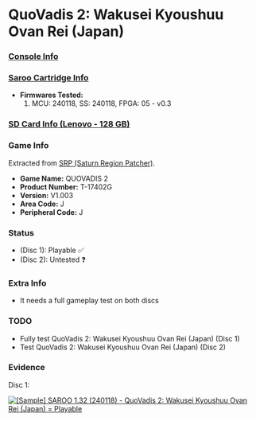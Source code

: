 # QuoVadis 2: Wakusei Kyoushuu Ovan Rei (Japan)

### [Console Info](../../../../../Info/Consoles/VA13/README.md)

### [Saroo Cartridge Info](../../../../../Info/Cartridges/RetroGameParadiseStore/1.32F/README.md)

- <b>Firmwares Tested:</b>
  1. MCU: 240118, SS: 240118, FPGA: 05 - v0.3

### [SD Card Info (Lenovo - 128 GB)](../../../../../Info/SdCards/Lenovo/128GB/fat32/README.md)

### Game Info

Extracted from [SRP (Saturn Region Patcher)](https://segaxtreme.net/resources/saturn-region-patcher.81/download).

- <b>Game Name:</b> QUOVADIS 2
- <b>Product Number:</b> T-17402G
- <b>Version:</b> V1.003
- <b>Area Code:</b> J
- <b>Peripheral Code:</b> J

### Status

- (Disc 1): Playable :white_check_mark:
- (Disc 2): Untested :question:

### Extra Info

- It needs a full gameplay test on both discs

### TODO

- Fully test QuoVadis 2: Wakusei Kyoushuu Ovan Rei (Japan) (Disc 1)
- Test QuoVadis 2: Wakusei Kyoushuu Ovan Rei (Japan) (Disc 2)

### Evidence

Disc 1:

[![[Sample] SAROO 1.32 (240118) - QuoVadis 2: Wakusei Kyoushuu Ovan Rei (Japan) = Playable](https://img.youtube.com/vi/mrHpeBQPDOk/0.jpg)](https://www.youtube.com/watch?v=mrHpeBQPDOk)
